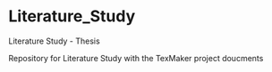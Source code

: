 # Literature_Study
Literature Study - Thesis

Repository for Literature Study with the TexMaker project doucments
